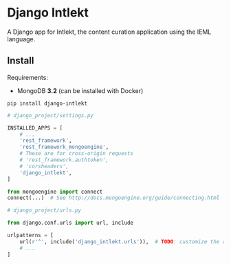 # Django Intlekt

A Django app for Intlekt, the content curation application using the IEML language.

## Install

Requirements:

* MongoDB **3.2** (can be installed with Docker)

```
pip install django-intlekt
```

```python
# django_project/settings.py

INSTALLED_APPS = [
    # ...
    'rest_framework',
    'rest_framework_mongoengine',
    # These are for cross-origin requests
    # 'rest_framework.authtoken',
    # 'corsheaders',
    'django_intlekt',
]

from mongoengine import connect
connect(...)  # See http://docs.mongoengine.org/guide/connecting.html
```

```python
# django_project/urls.py

from django.conf.urls import url, include

urlpatterns = [
    url(r'^', include('django_intlekt.urls')),  # TODO: customize the route
    # ...
]
```
